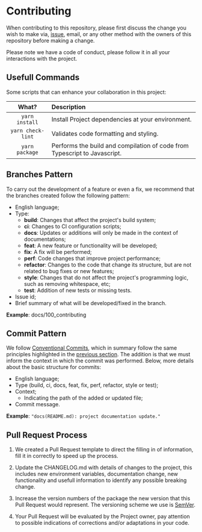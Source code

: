 # Contributing

When contributing to this repository, please first discuss the change you wish to make via, [issue](https://github.com/padupe/action-content-change-validation/issues), email, or any other method with the owners of this
repository before making a change.

Please note we have a code of conduct, please follow it in all your interactions with the project.

## Usefull Commands

Some scripts that can enhance your collaboration in this project:

What? | Description
:--: | :--
`yarn install` |  Install Project dependencies at your environment.
`yarn check-lint` | Validates code formatting and styling.
`yarn package` | Performs the build and compilation of code from Typescript to Javascript.

## Branches Pattern

To carry out the development of a feature or even a fix, we recommend that the branches created follow the following pattern:

- English language;
- Type:
  -  **build**: Changes that affect the project's build system;
  - **ci**: Changes to CI configuration scripts;
  - **docs**: Updates or additions will only be made in the context of documentations;
  - **feat**: A new feature or functionality will be developed;
  - **fix**: A fix will be performed;
  - **perf**: Code changes that improve project performance;
  - **refactor**: Changes to the code that change its structure, but are not related to bug fixes or new features;
  - **style**: Changes that do not affect the project's programming logic, such as removing whitespace, etc;
  - **test**: Addition of new tests or missing tests.
- Issue id;
- Brief summary of what will be developed/fixed in the branch.

**Example**: docs/100_contributing

## Commit Pattern

We follow [Conventional Commits](https://www.conventionalcommits.org/en/v1.0.0/), which in summary follow the same principles highlighted in the [previous section](#branches-pattern). The addition is that we must inform the context in which the commit was performed. Below, more details about the basic structure for commits:

- English language;
- Type (build, ci, docs, feat, fix, perf, refactor, style or test);
- Context;
  - Indicating the path of the added or updated file;
- Commit message.

**Example**: `"docs(README.md): project documentation update."`

## Pull Request Process

1. We created a Pull Request template to direct the filling in of information, fill it in correctly to speed up the process.

2. Update the CHANGELOG.md with details of changes to the project, this includes new environment variables, documentation change, new functionality and usefull information to identify any possible breaking change.

3. Increase the version numbers of the package the new version that this Pull Request would represent. The versioning scheme we use is [SemVer](http://semver.org/).

4. Your Pull Request will be evaluated by the Project owner, pay attention to possible indications of corrections and/or adaptations in your code.
